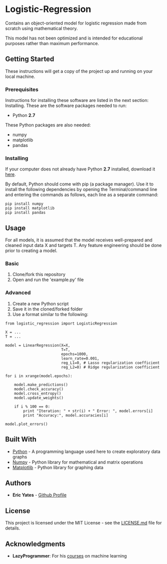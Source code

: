 # Logistic-Regression
Contains an object-oriented model for logistic regression made from scratch using mathematical theory.

This model has not been optimized and is intended for educational purposes rather than maximum performance.

## Getting Started

These instructions will get a copy of the project up and running on your local machine.


### Prerequisites

Instructions for installing these software are listed in the next section: Installing. These are the software packages needed to run:

* Python **2.7**

These Python packages are also needed:

* numpy
* matplotlib
* pandas


### Installing

If your computer does not already have Python **2.7** installed, download it [here](https://www.python.org/downloads/).

By default, Python should come with pip (a package manager). Use it to install the following dependencies by opening the Terminal/command line and entering the commands as follows, each line as a separate command:

```
pip install numpy
pip install matplotlib
pip install pandas
```

## Usage

For all models, it is assumed that the model receives well-prepared and
cleaned input data X and targets T. Any feature engineering should be
done prior to creating a model.

### Basic

1) Clone/fork this repository
2) Open and run the 'example.py' file

### Advanced

1) Create a new Python script
2) Save it in the cloned/forked folder
2) Use a format similar to the following:
```     
from logistic_regression import LogisticRegression

X = ...
T = ...

model = LinearRegression(X=X,
                         T=T,
                         epochs=1000,
                         learn_rate=0.001,
                         reg_L1=0, # Lasso regularization coefficient
                         reg_L2=0) # Ridge regularization coefficient

for i in xrange(model.epochs):
            
    model.make_predictions()
    model.check_accuracy()
    model.cross_entropy()
    model.update_weights()
    
    if i % 100 == 0:
        print "Iteration: " + str(i) + " Error: ", model.errors[i]
        print "Accuracy:", model.accuracies[i]

model.plot_errors()
```

## Built With

* [Python](https://www.python.org/about/) - A programming language used here to create exploratory data graphs
* [Numpy](http://www.numpy.org/) - Python library for mathematical and matrix operations 
* [Matplotlib](https://matplotlib.org/) - Python library for graphing data


## Authors

* **Eric Yates** - [Github Profile](https://github.com/eric-yates)

## License

This project is licensed under the MIT License - see the [LICENSE.md](/LICENSE.md) file for details.

## Acknowledgments

* **LazyProgrammer**: For his [courses](https://www.udemy.com/user/lazy-programmer/) on machine learning


